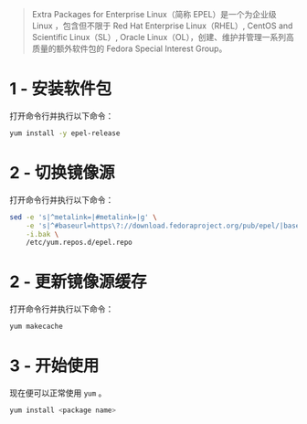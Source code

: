 > Extra Packages for Enterprise Linux（简称 EPEL）是一个为企业级 Linux ，包含但不限于 Red Hat Enterprise Linux（RHEL）, CentOS and Scientific Linux（SL）, Oracle Linux（OL），创建、维护并管理一系列高质量的额外软件包的 Fedora Special Interest Group。

# 1 - 安装软件包

打开命令行并执行以下命令：

```sh
yum install -y epel-release
```

# 2 - 切换镜像源

打开命令行并执行以下命令：

```sh
sed -e 's|^metalink=|#metalink=|g' \
    -e 's|^#baseurl=https\?://download.fedoraproject.org/pub/epel/|baseurl={{link}}/|g' \
    -i.bak \
    /etc/yum.repos.d/epel.repo
```

# 2 - 更新镜像源缓存

打开命令行并执行以下命令：

```sh
yum makecache
```

# 3 - 开始使用

现在便可以正常使用 `yum` 。

```sh
yum install <package name>
```
